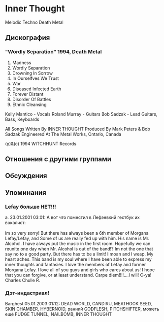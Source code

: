 # Inner Thought

Melodic Techno Death Metal

## Дискография

### "Wordly Separation" 1994, Death Metal

1. Madness
2. Wordly Separation
3. Drowning In Sorrow
4. In Ourselfves We Trust
5. War
6. Diseased Infected Earth
7. Forever Distant
8. Disorder Of Battles
9. Ethnic Cleansing

 Kelly Mantico - Vocals
 Roland Murray - Guitars
 Bob Sadzak - Lead Guitars, Bass, Keyboards

All Songs Written By INNER THOUGHT
Produced By Mark Peters & Bob Sadzak
Engineered At The Metal Works, Ontario, Canada

(p)&(c) 1994 WITCHHUNT Records


## Отношения с другими группами


## Обсуждения


## Упоминания

### Lefay больше НЕТ!!!

a. 23.01.2001 03:01:
А вот что поместил в Лефэевкий гестбук их вокалист:<BR><BR>Im so very sorry! But there has always been a 6th member of Morgana Lefay/Lefay, and Some of us are really fed up with him. His name is Mr. Alcohol. I have always put the music in the first room. Hopefully we can reunite one day when Mr. Alcohol is out of the band!? Im not the one that say no to a good party. But there has to be a limit! I moan and I weap. My heart aches. This band is my soul where I have been able to express my inner thoughts and fantasies. I love the members of Lefay and former Morgana Lefay. I love all of you guys and girls who cares about us! I hope that you can forgive, or at least understand. Carpe diem!!!!....I will! C-ya! Charles Chulle R.

### Дэт-индастриал!

Barghest 05.01.2003 01:12:
DEAD WORLD, CANDIRU, MEATHOOK SEED,  SKIN CHAMBER, HYBERNOID, ранний GODFLESH, PITCHSHIFTER, можеть  ещё FUDGE TUNNEL, NAILBOMB, INNER THOUGHT


